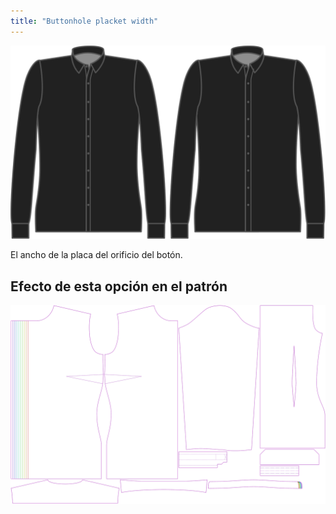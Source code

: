 ```yaml
---
title: "Buttonhole placket width"
---
```


![Anchura de la vista de los ojales](buttonholeplacketwidth.svg)

El ancho de la placa del orificio del botón.

## Efecto de esta opción en el patrón

![Esta imagen muestra el efecto de esta opción superponiendo varias variantes que tienen un valor diferente para esta opción](simone_buttonholeplacketwidth_sample.svg "Effect of this option on the pattern")
